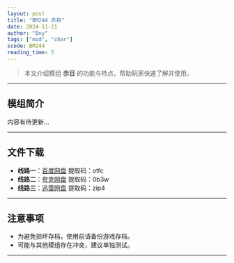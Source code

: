 ```yaml
---
layout: post
title: "BM244 赤目"
date: 2024-11-21
author: "Bny"
tags: ["mod", "char"]
scode: BM244
reading_time: 5
---
```


> 本文介绍模组 **赤目** 的功能与特点，帮助玩家快速了解并使用。

---

## 模组简介

内容有待更新...

---


## 文件下载
- **线路一**：[百度网盘](https://pan.baidu.com/s/1QVvPWguxm3STX6wm-grSxw?pwd=otfc)  提取码：otfc  
- **线路二**：[夸克网盘](https://pan.quark.cn/s/c9d56ab972d8?pwd=0b3w)  提取码：0b3w  
- **线路三**：[迅雷网盘](https://pan.xunlei.com/s/VOCCblGpIL7qD5IUvE-GKq6LA1?pwd=zip4)  提取码：zip4  

---

## 注意事项
- 为避免损坏存档，使用前请备份游戏存档。
- 可能与其他模组存在冲突，建议单独测试。

---

